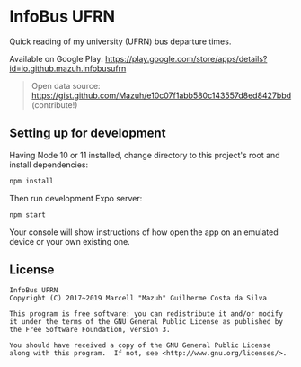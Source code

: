 # InfoBus UFRN

Quick reading of my university (UFRN) bus departure times.

Available on Google Play: https://play.google.com/store/apps/details?id=io.github.mazuh.infobusufrn

> Open data source: https://gist.github.com/Mazuh/e10c07f1abb580c143557d8ed8427bbd (contribute!)

## Setting up for development

Having Node 10 or 11 installed, change directory to this project's root and install dependencies:

```sh
npm install
```

Then run development Expo server:

```sh
npm start
```

Your console will show instructions of how open the app on an emulated device or your own existing one.

## License

    InfoBus UFRN
    Copyright (C) 2017~2019 Marcell "Mazuh" Guilherme Costa da Silva

    This program is free software: you can redistribute it and/or modify
    it under the terms of the GNU General Public License as published by
    the Free Software Foundation, version 3.

    You should have received a copy of the GNU General Public License
    along with this program.  If not, see <http://www.gnu.org/licenses/>.
